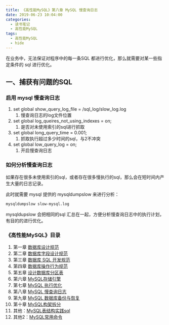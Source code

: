 ```yaml
---
title: 《高性能MySQL》第八章 MySQL 慢查询日志
date: 2019-06-23 10:04:00
categories:
  - 读书笔记
  - 高性能MySQL
tags:
  - 高性能MySQL
  - hide
---
```


在业务中，无法保证对程序中的每一条SQL 都进行优化，那么就需要对某一些指定条件的 sql 进行优化。

<!-- more -->

## 一、捕获有问题的SQL

### 启用 mysql 慢查询日志

1. set global show_query_log_file = /sql_log/slow_log.log
   1. 慢查询日志的log文件位置
2. set global log_queires_not_using_indexes = on;
   1. 是否对未使用索引的sql进行抓取
3. set global long_query_time = 0.001;
   1. 抓取执行超过多少时间的sql，与2不冲突
4. set global  low_query_log = on;
   1. 开启慢查询日志

### 如何分析慢查询日志

如果存在很多未使用索引的sql，或者存在很多慢执行的sql，那么会在短时间内产生大量的日志记录。

此时就需要 mysql 提供的 mysqldumpslow 来进行分析：

```sh
mysqldumpslow slow-mysql.log
```

mysqldupslow 会把相同的sql 汇总在一起，方便分析慢查询日志中的执行计划，有目的的进行优化。

### 《高性能MySQL》目录

1. 第一章 [数据库设计规范](/2019/06/23/读书笔记/《高性能MySQL》/1.数据库设计规范/index.html)
2. 第二章 [数据库字段设计规范](/2019/06/22/读书笔记/《高性能MySQL》/2.数据库字段设计规范/index.html)
3. 第三章 [数据库 SQL 开发规范](/2019/06/21/读书笔记/《高性能MySQL》/3.数据库SQL开发规范/index.html)
4. 第四章 [数据库操作行为规范](/2019/06/20/读书笔记/《高性能MySQL》/4.数据库操作行为规范/index.html)
5. 第五章 [设计数据库分区表](/2019/06/19/读书笔记/《高性能MySQL》/5.设计数据库分区表/index.html)
6. 第六章 [MySQL存储引擎](/2019/06/18/读书笔记/《高性能MySQL》/6.MySQL存储引擎/index.html)
7. 第七章 [MySQL 执行优化](/2019/06/17/读书笔记/《高性能MySQL》/7.MySQL执行计划优化/index.html)
8. 第八章 [MySQL 慢查询日志](/2019/06/16/读书笔记/《高性能MySQL》/8.MySQL慢查日志/index.html)
9. 第九章 [MySQL 数据库备份与恢复](/2019/06/15/读书笔记/《高性能MySQL》/9.数据库备份/index.html)
10. 第十章 [MySQL构架拆分](/2019/06/14/读书笔记/《高性能MySQL》/10.MySQL架构拆分/index.html)
11. 其他：[MySQL表结构实践sql](/2019/06/12/读书笔记/《高性能MySQL》/20.数据库表结构实践/index.html)
12. 其他2：[MySQL常用命令](/2019/06/13/读书笔记/《高性能MySQL》/11.MySQL常用命令/index.html)
